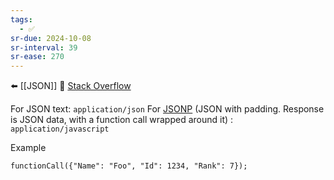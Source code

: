 ```yaml
---
tags:
  - ✅
sr-due: 2024-10-08
sr-interval: 39
sr-ease: 270
---
```


⬅️ [[JSON]]
🔗 [Stack Overflow](https://stackoverflow.com/questions/477816/which-json-content-type-do-i-use)

For JSON text: `application/json`
For [JSONP](http://en.wikipedia.org/wiki/JSONP) (JSON with padding. Response is JSON data, with a function call wrapped around it) : `application/javascript`

Example
```
functionCall({"Name": "Foo", "Id": 1234, "Rank": 7});
```